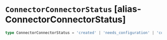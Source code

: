 # `ConnectorConnectorStatus` [alias-ConnectorConnectorStatus]
```typescript
type ConnectorConnectorStatus = 'created' | 'needs_configuration' | 'configured' | 'connected' | 'error';
```
